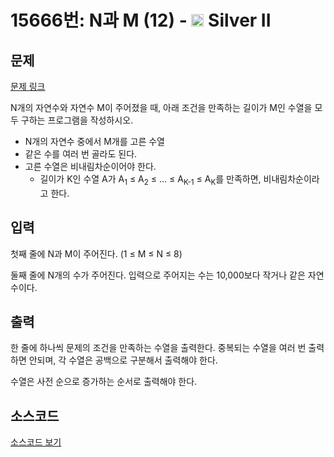 # 15666번: N과 M (12) - <img src="https://static.solved.ac/tier_small/9.svg" style="height:20px" /> Silver II

<!-- performance -->

<!-- 문제 제출 후 깃허브에 푸시를 했을 때 제출한 코드의 성능이 입력될 공간입니다.-->

<!-- end -->

## 문제

[문제 링크](https://boj.kr/15666)

<p>N개의 자연수와 자연수 M이 주어졌을 때, 아래 조건을 만족하는 길이가 M인 수열을 모두 구하는 프로그램을 작성하시오.</p>

<ul>
<li>N개의 자연수 중에서 M개를 고른 수열</li>
<li>같은 수를 여러 번 골라도 된다.</li>
<li>고른 수열은 비내림차순이어야 한다.
<ul>
<li>길이가 K인 수열 A가 A<sub>1</sub>&nbsp;≤ A<sub>2</sub>&nbsp;≤ ... ≤ A<sub>K-1</sub>&nbsp;≤ A<sub>K</sub>를 만족하면, 비내림차순이라고 한다.</li>
</ul>
</li>
</ul>

## 입력

<p>첫째 줄에 N과 M이 주어진다. (1 ≤ M ≤ N ≤ 8)</p>

<p>둘째 줄에 N개의 수가 주어진다. 입력으로 주어지는 수는 10,000보다 작거나 같은 자연수이다.</p>

## 출력

<p>한 줄에 하나씩 문제의 조건을 만족하는 수열을 출력한다. 중복되는 수열을 여러 번 출력하면 안되며, 각 수열은 공백으로 구분해서 출력해야 한다.</p>

<p>수열은 사전 순으로 증가하는 순서로 출력해야 한다.</p>

## 소스코드

[소스코드 보기](N과%20M%20(12).cpp)